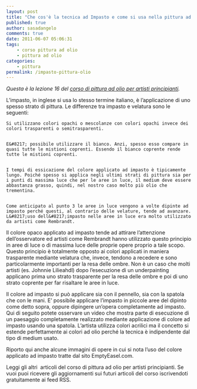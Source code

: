 ```yaml
---
layout: post
title: "Che cos'è la tecnica ad Impasto e come si usa nella pittura ad olio?"
published: true
author: sasadangelo
comments: true
date: 2011-06-07 05:06:31
tags:
    - corso pittura ad olio
    - pittura ad olio
categories:
    - pittura
permalink: /impasto-pittura-olio
---
```



_Questa è la lezione 16 del [corso di pittura ad olio per artisti principianti][1]._


  L&#8217;impasto, in inglese si usa lo stesso termine italiano, è l&#8217;applicazione di uno spesso strato di pittura. Le differenze tra impasto e velatura sono le seguenti:



  
    Si utilizzano colori opachi o mescolanze con colori opachi invece dei colori trasparenti o semitrasparenti.
  
  
    E&#8217; possibile utilizzare il bianco. Anzi, spesso esso compare in quasi tutte le mistioni coprenti. Essendo il bianco coprente rende tutte le mistioni coprenti.
  
  
    I tempi di essicazione del colore applicato ad impasto è tipicamente lungo. Poiché spesso si applica negli ultimi strati di pittura sia per i punti di massima luce che per le aree in luce, il medium deve essere abbastanza grasso, quindi, nel nostro caso molto più olio che trementina.
  
  
    Come anticipato al punto 3 le aree in luce vengono a volte dipinte ad impasto perché questi, al contrario delle velature, tende ad avanzare. L&#8217;uso dell&#8217;impasto nelle aree in luce era molto utilizzato da artisti come Rembrandt.
  



  Il colore opaco applicato ad impasto tende ad attirare l&#8217;attenzione dell&#8217;osservatore ed artisti come Rembrandt hanno utilizzato questo principio in aree di luce o di massima luce delle proprie opere proprio a tale scopo. Questo principio è totalmente opposto ai colori applicati in maniera trasparente mediante velatura che, invece, tendono a recedere e sono particolarmente importanti per la resa delle ombre. Non è un caso che molti artisti (es. Johnnie Lilieahdl) dopo l&#8217;esecuzione di un underpainting applicano prima uno strato trasparente per la resa delle ombre e poi di uno strato coprente per far risaltare le aree in luce.



  Il colore ad impasto si può applicare sia con il pennello, sia con la spatola che con le mani. E&#8217; possibile applicare l&#8217;impasto in piccole aree del dipinto come detto sopra, oppure dipingere un&#8217;opera completamente ad impasto. Qui di seguito potete osservare un video che mostra parte di esecuzione di un paesaggio completamente realizzato mediante applicazione di colore ad impasto usando una spatola. L&#8217;artista utilizza colori acrilici ma il concetto si estende perfettamente ai colori ad olio perché la tecnica è indipendente dal tipo di medium usato.





  Riporto qui anche alcune immagini di opere in cui si nota l&#8217;uso del colore applicato ad impasto tratte dal sito EmptyEasel.com.







  Leggi gli altri&nbsp; articoli del corso di pittura ad olio per artisti principianti. Se vuoi puoi ricevere gli aggiornamenti sui futuri articoli del corso iscrivendoti gratuitamente ai feed RSS.


 [1]: https://www.disegnoepittura.it/corso-pittura-olio-artisti-principianti-2/